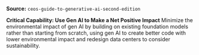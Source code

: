**Source:** `ceos-guide-to-generative-ai-second-edition`

**Critical Capability: Use Gen AI to Make a Net Positive Impact**
Minimize the environmental impact of gen AI by building on existing foundation models rather than starting from scratch, using gen AI to create better code with lower environmental impact and redesign data centers to consider sustainability.
